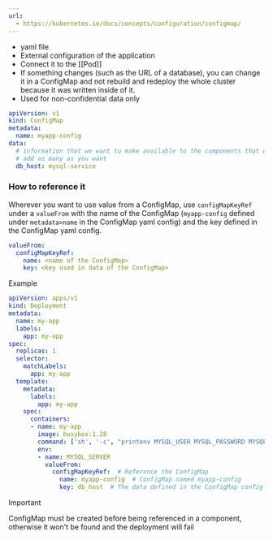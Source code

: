 ```yaml
---
url:
  - https://kubernetes.io/docs/concepts/configuration/configmap/
---
```


- yaml file
- External configuration of the application
- Connect it to the [[Pod]]
- If something changes (such as the URL of a database), you can change it in a ConfigMap and not rebuild and redeploy the whole cluster because it was written inside of it.
- Used for non-confidential data only


```yaml
apiVersion: v1
kind: ConfigMap
metadata:
  name: myapp-config
data:
  # information that we want to make available to the components that will use the ConfigMap
  # add as many as you want
  db_host: mysql-service 
```


### How to reference it

Wherever you want to use value from a ConfigMap, use `configMapKeyRef` under a `valueFrom` with the name of the ConfigMap (`myapp-config` defined under `metadata>name` in the ConfigMap yaml config) and the key defined in the ConfigMap yaml config.

```yaml
valueFrom:
  configMapKeyRef:
    name: <name of the ConfigMap>
    key: <key used in data of the ConfigMap>
```

Example

```yaml
apiVersion: apps/v1
kind: Deployment
metadata:
  name: my-app
  labels:
    app: my-app
spec:
  replicas: 1
  selector:
    matchLabels:
      app: my-app
  template:
    metadata:
      labels:
        app: my-app
    spec:
      containers:
      - name: my-app
        image: busybox:1.28
        command: ['sh', '-c', "printenv MYSQL_USER MYSQL_PASSWORD MYSQL_SERVER"]
        env:
        - name: MYSQL_SERVER 
          valueFrom: 
            configMapKeyRef:  # Reference the ConfigMap
              name: myapp-config  # ConfigMap named myapp-config
              key: db_host  # The data defined in the ConfigMap config file

```


> [!important] 
> ConfigMap must be created before being referenced in a component, otherwise it won't be found and the deployment will fail
